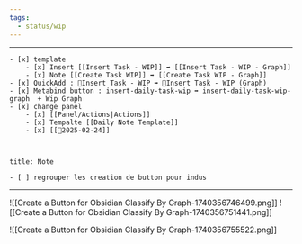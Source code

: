 ```yaml
---
tags:
  - status/wip
---
```


---

 
````ad-tip
- [x] template
	- [x] Insert [[Insert Task - WIP]] ➡️ [[Insert Task - WIP - Graph]]
	- [x] Note [[Create Task WIP]] ➡️ [[Create Task WIP - Graph]]
- [x] QuickAdd : 🚧Insert Task - WIP ➡️ 🚧Insert Task - WIP (Graph)
- [x] Metabind button : insert-daily-task-wip ➡️ insert-daily-task-wip-graph  + Wip Graph 
- [x] change panel
	- [x] [[Panel/Actions|Actions]]
	- [x] Tempalte [[Daily Note Template]]
	- [x] [[📒2025-02-24]]



````

````ad-note
title: Note
 
- [ ] regrouper les creation de button pour indus

````

---

![[Create a Button for Obsidian Classify By Graph-1740356746499.png]]
![[Create a Button for Obsidian Classify By Graph-1740356751441.png]]

![[Create a Button for Obsidian Classify By Graph-1740356755522.png]]

